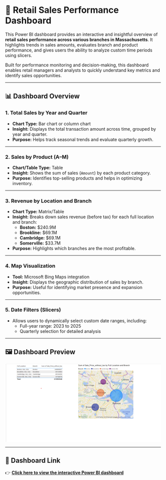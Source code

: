 # 🧾 Retail Sales Performance Dashboard

This Power BI dashboard provides an interactive and insightful overview of **retail sales performance across various branches in Massachusetts**. It highlights trends in sales amounts, evaluates branch and product performance, and gives users the ability to analyze custom time periods using slicers.

Built for performance monitoring and decision-making, this dashboard enables retail managers and analysts to quickly understand key metrics and identify sales opportunities.

---

## 📊 Dashboard Overview

### 1. **Total Sales by Year and Quarter**
- **Chart Type:** Bar chart or column chart
- **Insight:** Displays the total transaction amount across time, grouped by year and quarter.
- **Purpose:** Helps track seasonal trends and evaluate quarterly growth.

---

### 2. **Sales by Product (A–M)**
- **Chart/Table Type:** Table
- **Insight:** Shows the sum of sales (`Amount`) by each product category.
- **Purpose:** Identifies top-selling products and helps in optimizing inventory.

---

### 3. **Revenue by Location and Branch**
- **Chart Type:** Matrix/Table
- **Insight:** Breaks down sales revenue (before tax) for each full location and branch:
  - **Boston:** $240.9M  
  - **Brookline:** $69.1M  
  - **Cambridge:** $69.1M  
  - **Somerville:** $33.7M  
- **Purpose:** Highlights which branches are the most profitable.

---

### 4. **Map Visualization**
- **Tool:** Microsoft Bing Maps integration
- **Insight:** Displays the geographic distribution of sales by branch.
- **Purpose:** Useful for identifying market presence and expansion opportunities.

---

### 5. **Date Filters (Slicers)**
- Allows users to dynamically select custom date ranges, including:
  - Full-year range: 2023 to 2025
  - Quarterly selection for detailed analysis

---

## 🖼️ Dashboard Preview

![Retail Sales Dashboard](Screen%20shot%20-sales%20price%20in%20Boston.png)

---

## 🔗 Dashboard Link

👉 **[Click here to view the interactive Power BI dashboard](https://app.powerbi.com/groups/me/reports/4b633dab-bfda-4130-9381-32cf1e5d69ff/a438e001386888501430?experience=power-bi)**
